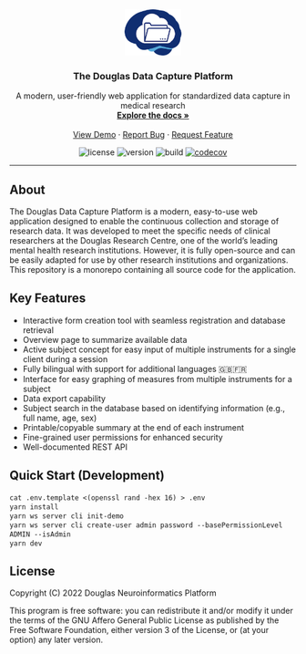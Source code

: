 <!-- PROJECT LOGO -->
<div align="center">
  <a href="https://github.com/DouglasNeuroInformatics/DouglasDataCapturePlatform">
    <img src=".github/assets/logo.png" alt="Logo" width="100" >
  </a>
  <h3 align="center">The Douglas Data Capture Platform</h3>
  <p align="center">
    A modern, user-friendly web application for standardized data capture in medical research
    <br />
    <a href="https://douglasneuroinformatics.github.io/DouglasDataCapturePlatform">
      <strong>Explore the docs »
      </strong>
    </a>
    <br />
    <br />
    <a href="https://datacapture.douglasneuroinformatics.ca">View Demo</a>
    ·
    <a href="https://github.com/DouglasNeuroInformatics/DouglasDataCapturePlatform/issues">Report Bug</a>
    ·
    <a href="https://github.com/DouglasNeuroInformatics/DouglasDataCapturePlatform/issues">Request Feature</a>
  </p>
</div>

<!-- PROJECT SHIELDS -->
<div align="center">

  ![license](https://img.shields.io/github/license/DouglasNeuroInformatics/DouglasDataCapturePlatform)
  ![version](https://img.shields.io/github/package-json/v/DouglasNeuroInformatics/DouglasDataCapturePlatform)
  ![build](https://github.com/DouglasNeuroInformatics/DouglasDataCapturePlatform/actions/workflows/build.yaml/badge.svg)
  [![codecov](https://codecov.io/gh/DouglasNeuroInformatics/DouglasDataCapturePlatform/branch/main/graph/badge.svg?token=XHC7BY6PJ1)](https://codecov.io/gh/DouglasNeuroInformatics/DouglasDataCapturePlatform)
</div>
<hr />

## About

The Douglas Data Capture Platform is a modern, easy-to-use web application designed to enable the continuous collection and storage of research data. It was developed to meet the specific needs of clinical researchers at the Douglas Research Centre, one of the world’s leading mental health research institutions. However, it is fully open-source and can be easily adapted for use by other research institutions and organizations. This repository is a monorepo containing all source code for the application. 

## Key Features

- Interactive form creation tool with seamless registration and database retrieval
- Overview page to summarize available data
- Active subject concept for easy input of multiple instruments for a single client during a session
- Fully bilingual with support for additional languages 🇬🇧🇫🇷
- Interface for easy graphing of measures from multiple instruments for a subject
- Data export capability
- Subject search in the database based on identifying information (e.g., full name, age, sex)
- Printable/copyable summary at the end of each instrument
- Fine-grained user permissions for enhanced security
- Well-documented REST API

## Quick Start (Development)

```shell
cat .env.template <(openssl rand -hex 16) > .env
yarn install
yarn ws server cli init-demo
yarn ws server cli create-user admin password --basePermissionLevel ADMIN --isAdmin
yarn dev
```

## License

Copyright (C) 2022 Douglas Neuroinformatics Platform

This program is free software: you can redistribute it and/or modify
it under the terms of the GNU Affero General Public License as published by
the Free Software Foundation, either version 3 of the License, or
(at your option) any later version.
